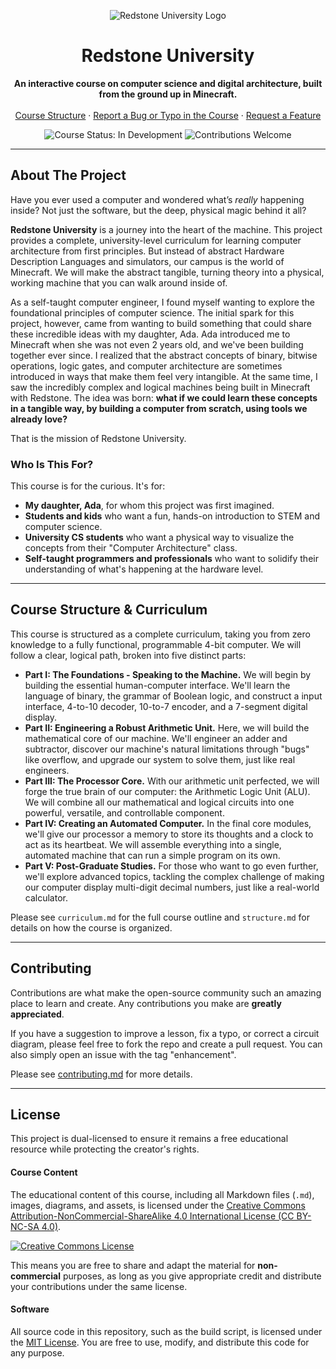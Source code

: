 <p align="center">
    <picture>
      <source media="(prefers-color-scheme: light)" srcset="assets/images/logo.png">
      <img alt="Redstone University Logo" src="assets/images/logo-dark.png">
    </picture>
</p>

<h1 align="center">Redstone University</h1>

<p align="center">
  <strong>An interactive course on computer science and digital architecture, built from the ground up in Minecraft.</strong>
  <br />
  <br />
  <a href="#-course-structure--curriculum">Course Structure</a>
  ·
  <a href="https://github.com/fielding/redstone-university/issues">Report a Bug or Typo in the Course</a>
  ·
  <a href="https://github.com/fielding/redstone-university/issues">Request a Feature</a>
</p>

<p align="center">
  <img src="https://img.shields.io/badge/Course%20Status-In%20Development-yellow" alt="Course Status: In Development">
  <img src="https://img.shields.io/badge/Contributions-Welcome-brightgreen" alt="Contributions Welcome">
</p>

---

## About The Project

Have you ever used a computer and wondered what’s *really* happening inside? Not just the software, but the deep, physical magic behind it all?

**Redstone University** is a journey into the heart of the machine. This project provides a complete, university-level curriculum for learning computer architecture from first principles. But instead of abstract Hardware Description Languages and simulators, our campus is the world of Minecraft. We will make the abstract tangible, turning theory into a physical, working machine that you can walk around inside of.

As a self-taught computer engineer, I found myself wanting to explore the foundational principles of computer science. The initial spark for this project, however, came from wanting to build something that could share these incredible ideas with my daughter, Ada. Ada introduced me to Minecraft when she was not even 2 years old, and we've been building together ever since. I realized that the abstract concepts of binary, bitwise operations, logic gates, and computer architecture are sometimes introduced in ways that make them feel very intangible. At the same time, I saw the incredibly complex and logical machines being built in Minecraft with Redstone. The idea was born: **what if we could learn these concepts in a tangible way, by building a computer from scratch, using tools we already love?**

That is the mission of Redstone University.

### Who Is This For?

This course is for the curious. It's for:
*   **My daughter, Ada**, for whom this project was first imagined.
*   **Students and kids** who want a fun, hands-on introduction to STEM and computer science.
*   **University CS students** who want a physical way to visualize the concepts from their "Computer Architecture" class.
*   **Self-taught programmers and professionals** who want to solidify their understanding of what's happening at the hardware level.

---

## Course Structure & Curriculum

This course is structured as a complete curriculum, taking you from zero knowledge to a fully functional, programmable 4-bit computer. We will follow a clear, logical path, broken into five distinct parts:

*   **Part I: The Foundations - Speaking to the Machine.** We will begin by building the essential human-computer interface. We'll learn the language of binary, the grammar of Boolean logic, and construct a input interface, 4-to-10 decoder, 10-to-7 encoder, and a 7-segment digital display.
*   **Part II: Engineering a Robust Arithmetic Unit.** Here, we will build the mathematical core of our machine. We'll engineer an adder and subtractor, discover our machine's natural limitations through "bugs" like overflow, and upgrade our system to solve them, just like real engineers.
*   **Part III: The Processor Core.** With our arithmetic unit perfected, we will forge the true brain of our computer: the Arithmetic Logic Unit (ALU). We will combine all our mathematical and logical circuits into one powerful, versatile, and controllable component.
*   **Part IV: Creating an Automated Computer.** In the final core modules, we'll give our processor a memory to store its thoughts and a clock to act as its heartbeat. We will assemble everything into a single, automated machine that can run a simple program on its own.
*   **Part V: Post-Graduate Studies.** For those who want to go even further, we'll explore advanced topics, tackling the complex challenge of making our computer display multi-digit decimal numbers, just like a real-world calculator.


Please see `curriculum.md` for the full course outline and `structure.md` for details on how the course is organized.

---


## Contributing

Contributions are what make the open-source community such an amazing place to learn and create. Any contributions you make are **greatly appreciated**.

If you have a suggestion to improve a lesson, fix a typo, or correct a circuit diagram, please feel free to fork the repo and create a pull request. You can also simply open an issue with the tag "enhancement".

Please see [contributing.md](.github/CONTRIBUTING.md) for more details.

---

## License

This project is dual-licensed to ensure it remains a free educational resource while protecting the creator's rights.

#### Course Content
The educational content of this course, including all Markdown files (`.md`), images, diagrams, and assets, is licensed under the [Creative Commons Attribution-NonCommercial-ShareAlike 4.0 International License (CC BY-NC-SA 4.0)](http://creativecommons.org/licenses/by-nc-sa/4.0/).

<a rel="license" href="http://creativecommons.org/licenses/by-nc-sa/4.0/"><img alt="Creative Commons License" style="border-width:0" src="https://i.creativecommons.org/l/by-nc-sa/4.0/88x31.png" /></a>

This means you are free to share and adapt the material for **non-commercial** purposes, as long as you give appropriate credit and distribute your contributions under the same license.

#### Software
All source code in this repository, such as the build script, is licensed under the [MIT License](LICENSE). You are free to use, modify, and distribute this code for any purpose.
